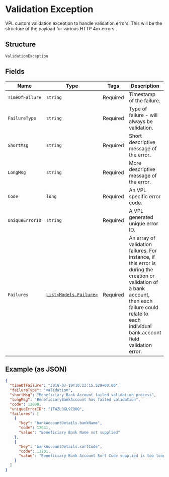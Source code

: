 
# Validation Exception

VPL custom validation exception to handle validation errors. This will be the structure of the payload for various HTTP 4xx errors.

## Structure

`ValidationException`

## Fields

| Name | Type | Tags | Description |
|  --- | --- | --- | --- |
| `TimeOfFailure` | `string` | Required | Timestamp of the failure. |
| `FailureType` | `string` | Required | Type of failure - will always be validation. |
| `ShortMsg` | `string` | Required | Short descriptive message of the error. |
| `LongMsg` | `string` | Required | More descriptive message of the error. |
| `Code` | `long` | Required | An VPL specific error code. |
| `UniqueErrorID` | `string` | Required | A VPL generated unique error ID. |
| `Failures` | [`List<Models.Failure>`](../../doc/models/failure.md) | Required | An array of validation failures. For instance, if this error is during the creation or validation of a bank account, then each failure could relate to each individual bank account field validation error. |

## Example (as JSON)

```json
{
  "timeOfFailure": "2018-07-19T10:22:15.529+00:00",
  "failureType": "validation",
  "shortMsg": "Beneficiary Bank Account failed validation process",
  "longMsg": "BeneficiaryBankAccount has failed validation",
  "code": 12000,
  "uniqueErrorID": "1TWZLQGL9ZQUQ",
  "failures": [
    {
      "key": "bankAccountDetails.bankName",
      "code": 12041,
      "value": "Beneficiary Bank Name not supplied"
    },
    {
      "key": "bankAccountDetails.sortCode",
      "code": 12201,
      "value": "Beneficiary Bank Account Sort Code supplied is too long"
    }
  ]
}
```

